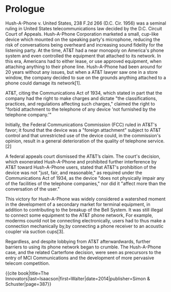 # Prologue

Hush-A-Phone v. United States, 238 F.2d 266 (D.C. Cir. 1956) was a seminal ruling in United States telecommunications law decided by the D.C. Circuit Court of Appeals. Hush-A-Phone Corporation marketed a small, cup-like device which mounted on the speaking party's microphone, reducing the risk of conversations being overheard and increasing sound fidelity for the listening party. At the time, AT&T had a near monopoly on America's phone system and even controlled the equipment that attached to its network. In this era, Americans had to either lease, or use approved equipment, when attaching anything to their phone line. Hush-A-Phone had been around for 20 years without any issues, but when a AT&T lawyer saw one in a store window, the company decided to sue on the grounds anything attached to a phone could damage its network[1].

AT&T, citing the Communications Act of 1934, which stated in part that the company had the right to make charges and dictate "the classifications, practices, and regulations affecting such charges," claimed the right to "forbid attachment to the telephone of any device 'not furnished by the telephone company.'"

Initially, the Federal Communications Commission (FCC) ruled in AT&T's favor; it found that the device was a "foreign attachment" subject to AT&T control and that unrestricted use of the device could, in the commission's opinion, result in a general deterioration of the quality of telephone service.[2]



A federal appeals court dismissed the AT&T’s claim. The court's decision, which exonerated Hush-A-Phone and prohibited further interference by AT&T toward Hush-A-Phone users, stated that AT&T's prohibition of the device was not "just, fair, and reasonable," as required under the Communications Act of 1934, as the device "does not physically impair any of the facilities of the telephone companies," nor did it "affect more than the conversation of the user."

This victory for Hush-A-Phone was widely considered a watershed moment in the development of a secondary market for terminal equipment, in addition to contributing to the breakup of the Bell System. It was still illegal to connect some equipment to the AT&T phone network, For example, moderms counld not be connecting electronically, users had to thus make a connection mechanically by,by connecting a phone receiver to an acoustic coupler via suction cups[3].

Regardless, and despite lobbying from AT&T afterwardwards, further barriers to using its phone network began to crumble. The Hush-A-Phone case, and the related Carterfone decision, were seen as precursors to the entry of MCI Communications and the development of more pervasive telecom competition.

<ref>{{cite book|title=The Innovators|last=Isaacson|first=Walter|date=2014|publisher=Simon & Schuster|page=387}}</ref>

